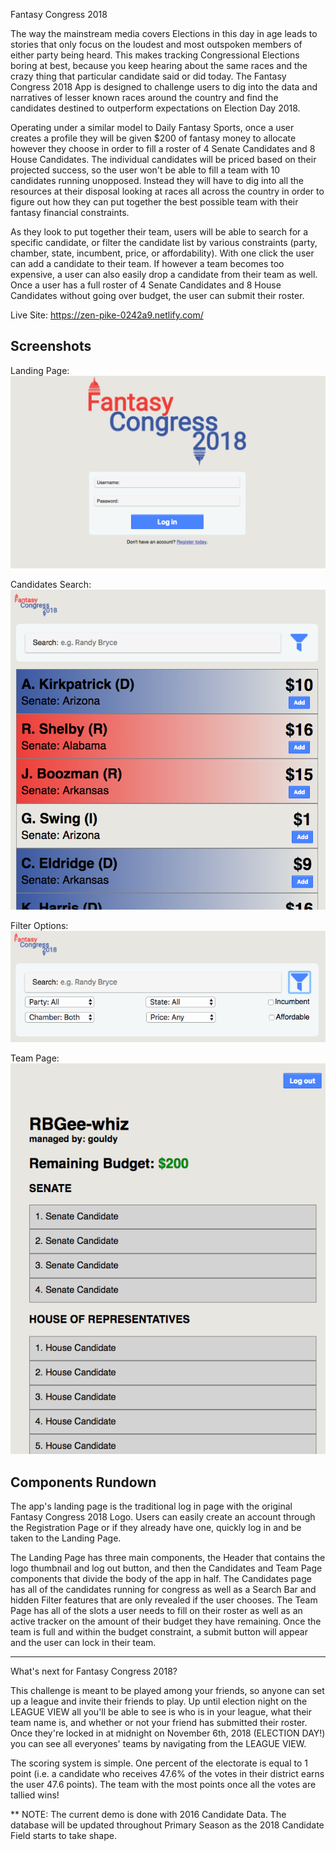 Fantasy Congress 2018

The way the mainstream media covers Elections in this day in age leads to stories that only focus on the loudest and most outspoken members of either party being heard. This makes tracking Congressional Elections boring at best, because you keep hearing about the same races and the crazy thing that particular candidate said or did today. The Fantasy Congress 2018 App is designed to challenge users to dig into the data and narratives of lesser known races around the country and find the candidates destined to outperform expectations on Election Day 2018.

Operating under a similar model to Daily Fantasy Sports, once a user creates a profile they will be given $200 of fantasy money to allocate however they choose in order to fill a roster of 4 Senate Candidates and 8 House Candidates. The individual candidates will be priced based on their projected success, so the user won't be able to fill a team with 10 candidates running unopposed. Instead they will have to dig into all the resources at their disposal looking at races all across the country in order to figure out how they can put together the best possible team with their fantasy financial constraints.

As they look to put together their team, users will be able to search for a specific candidate, or filter the candidate list by various constraints (party, chamber, state, incumbent, price, or affordability). With one click the user can add a candidate to their team. If however a team becomes too expensive, a user can also easily drop a candidate from their team as well. Once a user has a full roster of 4 Senate Candidates and 8 House Candidates without going over budget, the user can submit their roster.

Live Site: https://zen-pike-0242a9.netlify.com/

## Screenshots

Landing Page:
![LandingPage](screenshots/fc18-landing-page.png "LandingPage")

Candidates Search:
![CandidatesSearch](screenshots/fc18-candidates-search.png "CandidatesSearch")

Filter Options:
![FilterOptions](screenshots/fc18-filter-options.png "FilterOptions")

Team Page:
![TeamPage](screenshots/fc18-team-page.png "TeamPage")

## Components Rundown

The app's landing page is the traditional log in page with the original Fantasy Congress 2018 Logo. Users can easily create an account through the Registration Page or if they already have one, quickly log in and be taken to the Landing Page.

The Landing Page has three main components, the Header that contains the logo thumbnail and log out button, and then the Candidates and Team Page components that divide the body of the app in half. The Candidates page has all of the candidates running for congress as well as a Search Bar and hidden Filter features that are only revealed if the user chooses. The Team Page has all of the slots a user needs to fill on their roster as well as an active tracker on the amount of their budget they have remaining. Once the team is full and within the budget constraint, a submit button will appear and the user can lock in their team.



----------------------------------------------------------------------------------------------

What's next for Fantasy Congress 2018?

This challenge is meant to be played among your friends, so anyone can set up a league and invite their friends to play. Up until election night on the LEAGUE VIEW all you'll be able to see is who is in your league, what their team name is, and whether or not your friend has submitted their roster. Once they're locked in at midnight on November 6th, 2018 (ELECTION DAY!) you can see all everyones' teams by navigating from the LEAGUE VIEW.

The scoring system is simple. One percent of the electorate is equal to 1 point (i.e. a candidate who receives 47.6% of the votes in their district earns the user 47.6 points). The team with the most points once all the votes are tallied wins!

** NOTE: The current demo is done with 2016 Candidate Data. The database will be updated throughout Primary Season as the 2018 Candidate Field starts to take shape.
